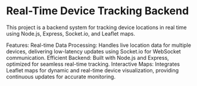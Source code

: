 # Real-Time Device Tracking Backend

This project is a backend system for tracking device locations in real time using Node.js, Express, Socket.io, and Leaflet maps.

Features:
Real-time Data Processing: Handles live location data for multiple devices, delivering low-latency updates using Socket.io for WebSocket communication.
Efficient Backend: Built with Node.js and Express, optimized for seamless real-time tracking.
Interactive Maps: Integrates Leaflet maps for dynamic and real-time device visualization, providing continuous updates for accurate monitoring.

